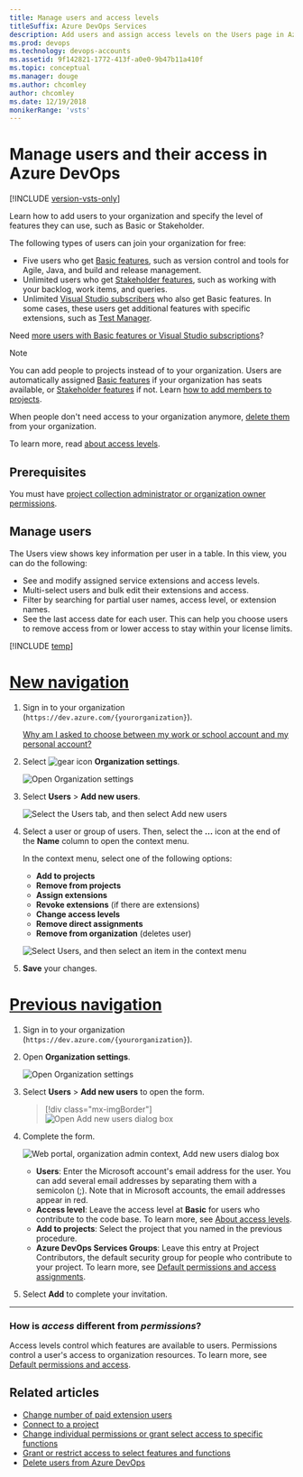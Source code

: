 ```yaml
---
title: Manage users and access levels
titleSuffix: Azure DevOps Services
description: Add users and assign access levels on the Users page in Azure DevOps
ms.prod: devops
ms.technology: devops-accounts
ms.assetid: 9f142821-1772-413f-a0e0-9b47b11a410f
ms.topic: conceptual
ms.manager: douge
ms.author: chcomley
author: chcomley
ms.date: 12/19/2018
monikerRange: 'vsts'
---
```

# Manage users and their access in Azure DevOps

[!INCLUDE [version-vsts-only](../../_shared/version-vsts-only.md)]

Learn how to add users to your organization and specify the level of features they can use, such as Basic or Stakeholder.

The following types of users can join your organization for free:

* Five users who get [Basic features](https://azure.microsoft.com/services/devops/compare-features/), such as version control and tools for Agile, Java, and build and release management.
* Unlimited users who get [Stakeholder features](https://visualstudio.microsoft.com/team-services/compare-features/), such as working with your backlog, work items, and queries.
* Unlimited [Visual Studio subscribers](https://visualstudio.microsoft.com/team-services/compare-features/) who also get Basic features. In some cases, these users get additional features with specific extensions, such as [Test Manager](https://marketplace.visualstudio.com/items?itemName=ms.vss-testmanager-web). 

Need [more users with Basic features or Visual Studio subscriptions](../billing/buy-basic-access-add-users.md)?

> [!NOTE]
> You can add people to projects instead of to your organization. Users are automatically assigned [Basic features](https://visualstudio.microsoft.com/team-services/compare-features/) if your organization has seats available, or [Stakeholder features](https://visualstudio.microsoft.com/team-services/compare-features/) if not. Learn [how to add members to projects](add-team-members.md).
>
> When people don't need access to your organization anymore, [delete them](delete-organization-users.md) from your organization. 

To learn more, read [about access levels](../security/access-levels.md).

## Prerequisites

You must have [project collection administrator or organization owner permissions](../../organizations/security/set-project-collection-level-permissions.md?toc=/azure/devops/organizations/accounts/toc.json&bc=/azure/devops/organizations/accounts/breadcrumb/toc.json).   


## Manage users

The Users view shows key information per user in a table. In this view, you can do the following:

* See and modify assigned service extensions and access levels.
* Multi-select users and bulk edit their extensions and access.
* Filter by searching for partial user names, access level, or extension names.
* See the last access date for each user. This can help you choose users to remove access from or lower access to stay within your license limits.

[!INCLUDE [temp](../../_shared/new-navigation-cloud.md)]

# [New navigation](#tab/new-nav)

1. Sign in to your organization (```https://dev.azure.com/{yourorganization}```).

	[Why am I asked to choose between my work or school account and my personal account?](faq-create-organization.md#ChooseOrgAcctMSAcct)

2. Select ![gear icon](../../_img/icons/gear-icon.png) **Organization settings**.

   ![Open Organization settings](../../_shared/_img/settings/open-admin-settings-vert.png)

3. Select **Users** > **Add new users**.

   ![Select the Users tab, and then select Add new users](_img/_shared/add-new-users.png)

4. Select a user or group of users. Then, select the **...** icon at the end of the **Name** column to open the context menu.

    In the context menu, select one of the following options:

    * **Add to projects**
    * **Remove from projects**
    * **Assign extensions**
    * **Revoke extensions** (if there are extensions)
    * **Change access levels**
    * **Remove direct assignments**
    * **Remove from organization** (deletes user)

    ![Select Users, and then select an item in the context menu](_img/manage-users/manage-users-show-context-menu-vert.png)

5. **Save** your changes.

# [Previous navigation](#tab/previous-nav)

1. Sign in to your organization (`https://dev.azure.com/{yourorganization}`).

2. Open **Organization settings**.

   ![Open Organization settings](../../_shared/_img/settings/open-admin-settings-horz-browser.png)

3. Select **Users** > **Add new users** to open the form.

   > [!div class="mx-imgBorder"]  
   >![Open Add new users dialog box](../../user-guide/_img/sign-up/add-new-users.png)

4. Complete the form.

   ![Web portal, organization admin context, Add new users dialog box](../../_shared/_img/add-user-dialog-prev.png)

   * **Users**: Enter the Microsoft account's email address for the user. You can add several email addresses by separating them with a semicolon (;). Note that in Microsoft accounts, the email addresses appear in red.
   * **Access level**: Leave the access level at **Basic** for users who contribute to the code base. To learn more, see [About access levels](../../organizations/security/access-levels.md).
   * **Add to projects**: Select the project that you named in the previous procedure.
   * **Azure DevOps Services Groups**: Leave this entry at Project Contributors, the default security group for people who contribute to your project. To learn more, see [Default permissions and access assignments](../../organizations/security/permissions-access.md).

5. Select **Add** to complete your invitation.

---

### How is *access* different from *permissions*?

Access levels control which features are available to users. Permissions control a user's access to organization resources. To learn more, see [Default permissions and access](../../organizations/security/permissions-access.md).

## Related articles

* [Change number of paid extension users](../billing/change-number-paid-extension-users.md)
* [Connect to a project](../../organizations/projects/connect-to-projects.md)
* [Change individual permissions or grant select access to specific functions](../../organizations/security/change-individual-permissions.md)
* [Grant or restrict access to select features and functions](../../organizations/security/restrict-access.md)
* [Delete users from Azure DevOps](delete-organization-users.md)
